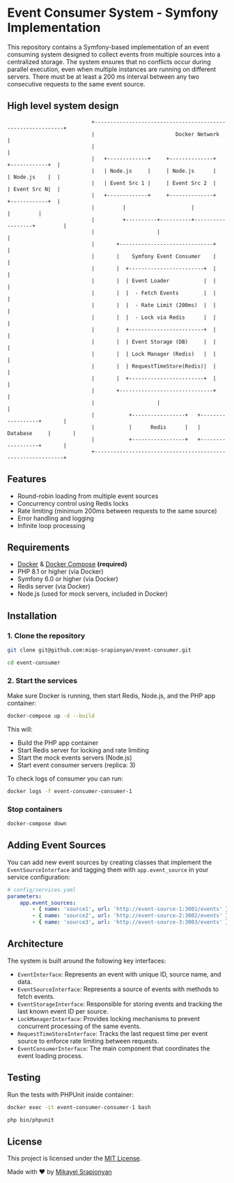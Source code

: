 # Event Consumer System - Symfony Implementation

This repository contains a Symfony-based implementation of an event consuming system designed to collect events from multiple sources into a centralized storage. The system ensures that no conflicts occur during parallel execution, even when multiple instances are running on different servers. There must be at least a 200 ms interval between any two consecutive requests to the same event source.

## High level system design
```
                           +------------------------------------------------------------+
                           |                          Docker Network                    |
                           |                                                            |
                           |   +-------------+     +--------------+     +------------+  |
                           |   | Node.js     |     | Node.js      |     | Node.js    |  |
                           |   | Event Src 1 |     | Event Src 2  |     | Event Src N|  |
                           |   +-------------+     +--------------+     +------------+  |
                           |         |                     |                  |         |
                           |         +----------+----------+------------------+         |
                           |                    |                                       |
                           |       +------------------------------+                     |
                           |       |    Symfony Event Consumer    |                     |
                           |       |  +------------------------+  |                     |
                           |       |  | Event Loader           |  |                     |
                           |       |  |  - Fetch Events        |  |                     |
                           |       |  |  - Rate Limit (200ms)  |  |                     |
                           |       |  |  - Lock via Redis      |  |                     |
                           |       |  +------------------------+  |                     |
                           |       |  | Event Storage (DB)     |  |                     |
                           |       |  | Lock Manager (Redis)   |  |                     |
                           |       |  | RequestTimeStore(Redis)|  |                     |
                           |       |  +------------------------+  |                     |
                           |       +------------------------------+                     |
                           |                    |                                       |
                           |           +-----------------+   +------------------+       |
                           |           |      Redis      |   |     Database     |       |
                           |           +-----------------+   +------------------+       |
                           +------------------------------------------------------------+

```

## Features

- Round-robin loading from multiple event sources
- Concurrency control using Redis locks
- Rate limiting (minimum 200ms between requests to the same source)
- Error handling and logging
- Infinite loop processing

## Requirements

- [Docker](https://docs.docker.com/engine/install/) & [Docker Compose](https://docs.docker.com/compose/install/) **(required)** 
- PHP 8.1 or higher (via Docker)
- Symfony 6.0 or higher (via Docker)
- Redis server (via Docker)
- Node.js (used for mock servers, included in Docker)

## Installation

### 1. Clone the repository 
```bash
git clone git@github.com:miqo-srapionyan/event-consumer.git
```
```bash
cd event-consumer
```
### 2. Start the services
Make sure Docker is running, then start Redis, Node.js, and the PHP app container:

```bash
docker-compose up -d --build
```
This will:

- Build the PHP app container
- Start Redis server for locking and rate limiting
- Start the mock events servers (Node.js)
- Start event consumer servers (replica: 3)

To check logs of consumer you can run:
```bash
docker logs -f event-consumer-consumer-1
```

### Stop containers
```bash
docker-compose down
```

## Adding Event Sources

You can add new event sources by creating classes that implement the `EventSourceInterface` and tagging them with `app.event_source` in your service configuration:

```yaml
# config/services.yaml
parameters:
    app.event_sources:
        - { name: 'source1', url: 'http://event-source-1:3001/events' }
        - { name: 'source2', url: 'http://event-source-2:3002/events' }
        - { name: 'source3', url: 'http://event-source-3:3003/events' }
```

## Architecture

The system is built around the following key interfaces:

- `EventInterface`: Represents an event with unique ID, source name, and data.
- `EventSourceInterface`: Represents a source of events with methods to fetch events.
- `EventStorageInterface`: Responsible for storing events and tracking the last known event ID per source.
- `LockManagerInterface`: Provides locking mechanisms to prevent concurrent processing of the same events.
- `RequestTimeStoreInterface`: Tracks the last request time per event source to enforce rate limiting between requests.
- `EventConsumerInterface`: The main component that coordinates the event loading process.

## Testing

Run the tests with PHPUnit inside container:

```bash
docker exec -it event-consumer-consumer-1 bash
```
```bash
php bin/phpunit
```
## License

This project is licensed under the [MIT License](LICENSE).

Made with ❤️ by [Mikayel Srapionyan](https://github.com/miqo-srapionyan)
